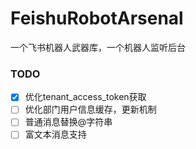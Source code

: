 # FeishuRobotArsenal
一个飞书机器人武器库，一个机器人监听后台

### TODO 
- [x] 优化tenant_access_token获取 
- [ ] 优化部门用户信息缓存，更新机制
- [ ] 普通消息替换@字符串
- [ ] 富文本消息支持
